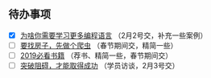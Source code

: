 ## 待办事项

- [x] [为啥你需要学习更多编程语言](https://blog.usejournal.com/why-you-need-to-learn-more-programming-languages-9160d609eac3) （2月2号交，补充一些案例）
- [ ] [要找房子，先做个爬虫](https://towardsdatascience.com/looking-for-a-house-build-a-web-scraper-to-help-you-5ab25badc83e) （春节期间交，精简一些）
- [ ] [2019必看书籍](https://medium.com/s/story/if-you-only-read-a-few-books-in-2019-read-these-4533f41fe1d4)  （荐书、精简一些，春节期间交）
- [ ] [突破阻碍，才能取得成功](https://blog.udacity.com/2017/04/overcoming-obstacles-career-change.html) （学员访谈，2月3号交）
